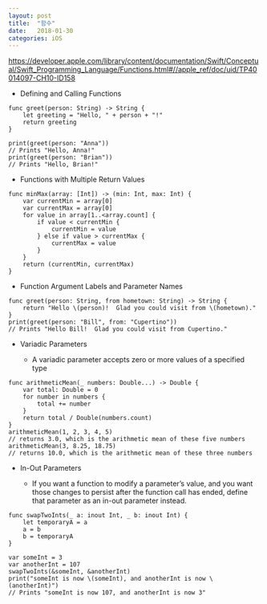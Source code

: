 ```yaml
---
layout: post
title:  "함수"
date:   2018-01-30
categories: iOS
---
```


<https://developer.apple.com/library/content/documentation/Swift/Conceptual/Swift_Programming_Language/Functions.html#//apple_ref/doc/uid/TP40014097-CH10-ID158>

- Defining and Calling Functions

```
func greet(person: String) -> String {
    let greeting = "Hello, " + person + "!"
    return greeting
}
```

```
print(greet(person: "Anna"))
// Prints "Hello, Anna!"
print(greet(person: "Brian"))
// Prints "Hello, Brian!"
```

- Functions with Multiple Return Values

```
func minMax(array: [Int]) -> (min: Int, max: Int) {
    var currentMin = array[0]
    var currentMax = array[0]
    for value in array[1..<array.count] {
        if value < currentMin {
            currentMin = value
        } else if value > currentMax {
            currentMax = value
        }
    }
    return (currentMin, currentMax)
}
```

- Function Argument Labels and Parameter Names

```
func greet(person: String, from hometown: String) -> String {
    return "Hello \(person)!  Glad you could visit from \(hometown)."
}
print(greet(person: "Bill", from: "Cupertino"))
// Prints "Hello Bill!  Glad you could visit from Cupertino."
```

- Variadic Parameters

	- A variadic parameter accepts zero or more values of a specified type

```
func arithmeticMean(_ numbers: Double...) -> Double {
    var total: Double = 0
    for number in numbers {
        total += number
    }
    return total / Double(numbers.count)
}
arithmeticMean(1, 2, 3, 4, 5)
// returns 3.0, which is the arithmetic mean of these five numbers
arithmeticMean(3, 8.25, 18.75)
// returns 10.0, which is the arithmetic mean of these three numbers
```

- In-Out Parameters

	- If you want a function to modify a parameter’s value, and you want those changes to persist after the function call has ended, define that parameter as an in-out parameter instead.

```
func swapTwoInts(_ a: inout Int, _ b: inout Int) {
    let temporaryA = a
    a = b
    b = temporaryA
}

var someInt = 3
var anotherInt = 107
swapTwoInts(&someInt, &anotherInt)
print("someInt is now \(someInt), and anotherInt is now \(anotherInt)")
// Prints "someInt is now 107, and anotherInt is now 3"
```


​	

​	


​	
​	
​	
​	
​	
​	
​	
